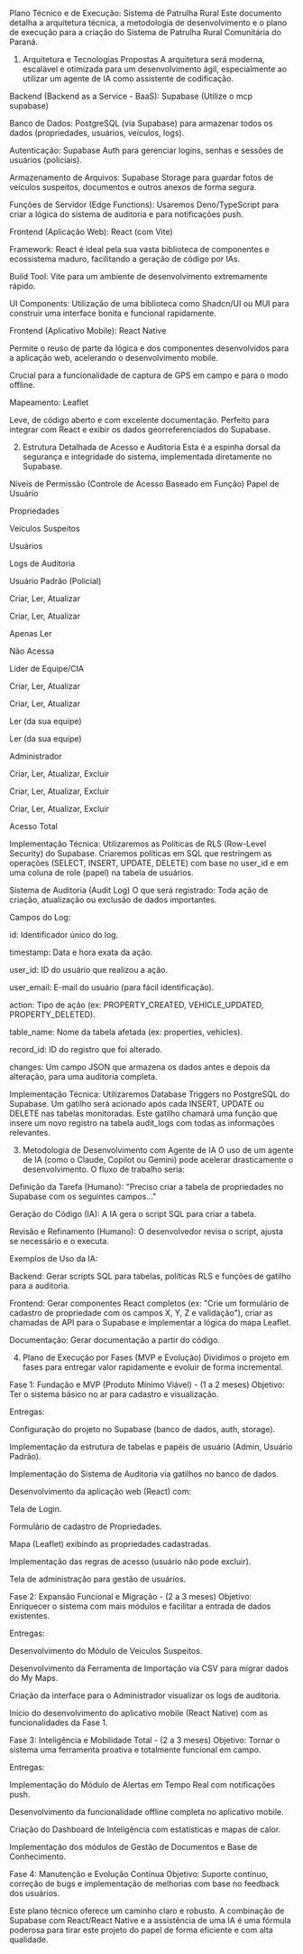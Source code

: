 Plano Técnico e de Execução: Sistema de Patrulha Rural
Este documento detalha a arquitetura técnica, a metodologia de desenvolvimento e o plano de execução para a criação do Sistema de Patrulha Rural Comunitária do Paraná.

1. Arquitetura e Tecnologias Propostas
A arquitetura será moderna, escalável e otimizada para um desenvolvimento ágil, especialmente ao utilizar um agente de IA como assistente de codificação.

Backend (Backend as a Service - BaaS): Supabase (Utilize o mcp supabase)

Banco de Dados: PostgreSQL (via Supabase) para armazenar todos os dados (propriedades, usuários, veículos, logs).

Autenticação: Supabase Auth para gerenciar logins, senhas e sessões de usuários (policiais).

Armazenamento de Arquivos: Supabase Storage para guardar fotos de veículos suspeitos, documentos e outros anexos de forma segura.

Funções de Servidor (Edge Functions): Usaremos Deno/TypeScript para criar a lógica do sistema de auditoria e para notificações push.

Frontend (Aplicação Web): React (com Vite)

Framework: React é ideal pela sua vasta biblioteca de componentes e ecossistema maduro, facilitando a geração de código por IAs.

Build Tool: Vite para um ambiente de desenvolvimento extremamente rápido.

UI Components: Utilização de uma biblioteca como Shadcn/UI ou MUI para construir uma interface bonita e funcional rapidamente.

Frontend (Aplicativo Mobile): React Native

Permite o reuso de parte da lógica e dos componentes desenvolvidos para a aplicação web, acelerando o desenvolvimento mobile.

Crucial para a funcionalidade de captura de GPS em campo e para o modo offline.

Mapeamento: Leaflet

Leve, de código aberto e com excelente documentação. Perfeito para integrar com React e exibir os dados georreferenciados do Supabase.

2. Estrutura Detalhada de Acesso e Auditoria
Esta é a espinha dorsal da segurança e integridade do sistema, implementada diretamente no Supabase.

Níveis de Permissão (Controle de Acesso Baseado em Função)
Papel de Usuário

Propriedades

Veículos Suspeitos

Usuários

Logs de Auditoria

Usuário Padrão (Policial)

Criar, Ler, Atualizar

Criar, Ler, Atualizar

Apenas Ler

Não Acessa

Líder de Equipe/CIA

Criar, Ler, Atualizar

Criar, Ler, Atualizar

Ler (da sua equipe)

Ler (da sua equipe)

Administrador

Criar, Ler, Atualizar, Excluir

Criar, Ler, Atualizar, Excluir

Criar, Ler, Atualizar, Excluir

Acesso Total

Implementação Técnica: Utilizaremos as Políticas de RLS (Row-Level Security) do Supabase. Criaremos políticas em SQL que restringem as operações (SELECT, INSERT, UPDATE, DELETE) com base no user_id e em uma coluna de role (papel) na tabela de usuários.

Sistema de Auditoria (Audit Log)
O que será registrado: Toda ação de criação, atualização ou exclusão de dados importantes.

Campos do Log:

id: Identificador único do log.

timestamp: Data e hora exata da ação.

user_id: ID do usuário que realizou a ação.

user_email: E-mail do usuário (para fácil identificação).

action: Tipo de ação (ex: PROPERTY_CREATED, VEHICLE_UPDATED, PROPERTY_DELETED).

table_name: Nome da tabela afetada (ex: properties, vehicles).

record_id: ID do registro que foi alterado.

changes: Um campo JSON que armazena os dados antes e depois da alteração, para uma auditoria completa.

Implementação Técnica: Utilizaremos Database Triggers no PostgreSQL do Supabase. Um gatilho será acionado após cada INSERT, UPDATE ou DELETE nas tabelas monitoradas. Este gatilho chamará uma função que insere um novo registro na tabela audit_logs com todas as informações relevantes.

3. Metodologia de Desenvolvimento com Agente de IA
O uso de um agente de IA (como o Claude, Copilot ou Gemini) pode acelerar drasticamente o desenvolvimento. O fluxo de trabalho seria:

Definição da Tarefa (Humano): "Preciso criar a tabela de propriedades no Supabase com os seguintes campos..."

Geração do Código (IA): A IA gera o script SQL para criar a tabela.

Revisão e Refinamento (Humano): O desenvolvedor revisa o script, ajusta se necessário e o executa.

Exemplos de Uso da IA:

Backend: Gerar scripts SQL para tabelas, políticas RLS e funções de gatilho para a auditoria.

Frontend: Gerar componentes React completos (ex: "Crie um formulário de cadastro de propriedade com os campos X, Y, Z e validação"), criar as chamadas de API para o Supabase e implementar a lógica do mapa Leaflet.

Documentação: Gerar documentação a partir do código.

4. Plano de Execução por Fases (MVP e Evolução)
Dividimos o projeto em fases para entregar valor rapidamente e evoluir de forma incremental.

Fase 1: Fundação e MVP (Produto Mínimo Viável) - (1 a 2 meses)
Objetivo: Ter o sistema básico no ar para cadastro e visualização.

Entregas:

Configuração do projeto no Supabase (banco de dados, auth, storage).

Implementação da estrutura de tabelas e papéis de usuário (Admin, Usuário Padrão).

Implementação do Sistema de Auditoria via gatilhos no banco de dados.

Desenvolvimento da aplicação web (React) com:

Tela de Login.

Formulário de cadastro de Propriedades.

Mapa (Leaflet) exibindo as propriedades cadastradas.

Implementação das regras de acesso (usuário não pode excluir).

Tela de administração para gestão de usuários.

Fase 2: Expansão Funcional e Migração - (2 a 3 meses)
Objetivo: Enriquecer o sistema com mais módulos e facilitar a entrada de dados existentes.

Entregas:

Desenvolvimento do Módulo de Veículos Suspeitos.

Desenvolvimento da Ferramenta de Importação via CSV para migrar dados do My Maps.

Criação da interface para o Administrador visualizar os logs de auditoria.

Início do desenvolvimento do aplicativo mobile (React Native) com as funcionalidades da Fase 1.

Fase 3: Inteligência e Mobilidade Total - (2 a 3 meses)
Objetivo: Tornar o sistema uma ferramenta proativa e totalmente funcional em campo.

Entregas:

Implementação do Módulo de Alertas em Tempo Real com notificações push.

Desenvolvimento da funcionalidade offline completa no aplicativo mobile.

Criação do Dashboard de Inteligência com estatísticas e mapas de calor.

Implementação dos módulos de Gestão de Documentos e Base de Conhecimento.

Fase 4: Manutenção e Evolução Contínua
Objetivo: Suporte contínuo, correção de bugs e implementação de melhorias com base no feedback dos usuários.

Este plano técnico oferece um caminho claro e robusto. A combinação de Supabase com React/React Native e a assistência de uma IA é uma fórmula poderosa para tirar este projeto do papel de forma eficiente e com alta qualidade.
